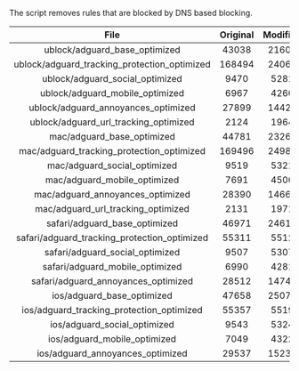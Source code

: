 The script removes rules that are blocked by DNS based blocking.


| File | Original | Modified |
|:----:|:-----:|:-----:|
| ublock/adguard_base_optimized | 43038 | 21607 |
| ublock/adguard_tracking_protection_optimized | 168494 | 24069 |
| ublock/adguard_social_optimized | 9470 | 5281 |
| ublock/adguard_mobile_optimized | 6967 | 4260 |
| ublock/adguard_annoyances_optimized | 27899 | 14426 |
| ublock/adguard_url_tracking_optimized | 2124 | 1964 |
| mac/adguard_base_optimized | 44781 | 23269 |
| mac/adguard_tracking_protection_optimized | 169496 | 24981 |
| mac/adguard_social_optimized | 9519 | 5321 |
| mac/adguard_mobile_optimized | 7691 | 4500 |
| mac/adguard_annoyances_optimized | 28390 | 14665 |
| mac/adguard_url_tracking_optimized | 2131 | 1971 |
| safari/adguard_base_optimized | 46971 | 24613 |
| safari/adguard_tracking_protection_optimized | 55311 | 5512 |
| safari/adguard_social_optimized | 9507 | 5307 |
| safari/adguard_mobile_optimized | 6990 | 4281 |
| safari/adguard_annoyances_optimized | 28512 | 14742 |
| ios/adguard_base_optimized | 47658 | 25073 |
| ios/adguard_tracking_protection_optimized | 55357 | 5519 |
| ios/adguard_social_optimized | 9543 | 5324 |
| ios/adguard_mobile_optimized | 7049 | 4322 |
| ios/adguard_annoyances_optimized | 29537 | 15231 |